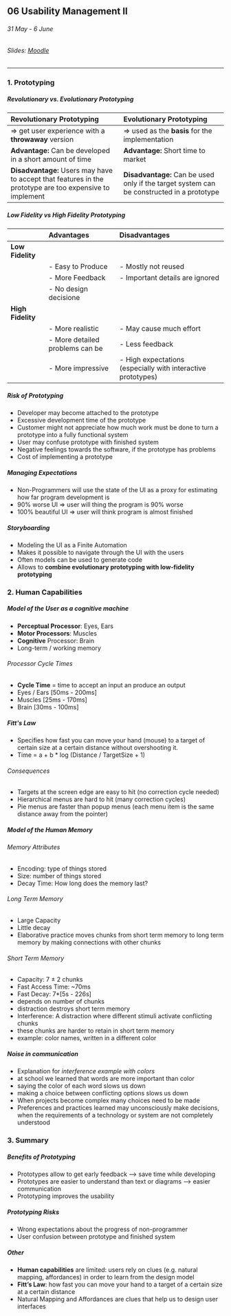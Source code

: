 ## 06 Usability Management II

###### 31 May - 6 June

###### Slides: [Moodle](https://www.moodle.tum.de/mod/resource/view.php?id=588466)

---

### 1. Prototyping

##### Revolutionary vs. Evolutionary Prototyping

| **Revolutionary Prototyping** | **Evolutionary Prototyping** |
| :--- | :--- |
| =&gt; get user experience with a **throwaway** version | =&gt; used as the **basis** for the implementation |
| **Advantage:** Can be developed in a short amount of time | **Advantage:** Short time to market |
| **Disadvantage:** Users may have to accept that features in the prototype are too expensive to implement | **Disadvantage:** Can be used only if the target system can be constructed in a prototype |

##### Low Fidelity vs High Fidelity Prototyping

| | **Advantages** | Disadvantages |
| :--- | :--- | :--- |
| **Low Fidelity** | | |
| | - Easy to Produce | - Mostly not reused |
| | - More Feedback | - Important details are ignored |
| | - No design decisione | |
| **High Fidelity** | | |
| | - More realistic | - May cause much effort |
| | - More detailed problems can be | - Less feedback |
| | - More impressive | - High expectations \(especially with interactive prototypes\) |

##### Risk of Prototyping

* Developer may become attached to the prototype
* Excessive development time of the prototype
* Customer might not appreciate how much work must be done to turn a prototype into a fully functional system
* User may confuse prototype with finished system
* Negative feelings towards the software, if the prototype has problems
* Cost of implementing a prototype

##### Managing Expectations

* Non-Programmers will use the state of the UI as a proxy for estimating how far program development is
* 90% worse UI =&gt; user will thing the program is 90% worse
* 100% beautiful UI =&gt; user will think program is almost finished

##### Storyboarding

* Modeling the UI as a Finite Automation
* Makes it possible to navigate through the UI with the users
* Often models can be used to generate code
* Allows to **combine evolutionary prototyping with low-fidelity prototyping**

### 2. Human Capabilities

##### Model of the User as a cognitive machine

* **Perceptual Processor**: Eyes, Ears
* **Motor Processors**: Muscles
* **Cognitive** Processor: Brain
* Long-term / working memory

###### Processor Cycle Times

* **Cycle Time** = time to accept an input an produce an output
* Eyes / Ears \[50ms - 200ms\]
* Muscles \[25ms - 170ms\]
* Brain \[30ms - 100ms\]

##### Fitt's Law

* Specifies how fast you can move your hand \(mouse\) to a target of certain size at a certain distance without overshooting it.
* Time = a + b \* log \(Distance / TargetSize + 1\)

###### Consequences

* Targets at the screen edge are easy to hit \(no correction cycle needed\)
* Hierarchical menus are hard to hit \(many correction cycles\)
* Pie menus are faster than popup menus \(each menu item is the same distance away from the pointer\)

##### Model of the Human Memory

###### Memory Attributes

* Encoding: type of things stored
* Size: number of things stored
* Decay Time: How long does the memory last?

###### Long Term Memory

* Large Capacity
* Little decay
* Elaborative practice moves chunks from short term memory to long term memory by making connections with other chunks

###### Short Term Memory

* Capacity: 7 ± 2 chunks
* Fast Access Time: ~70ms
* Fast Decay: 7\*\[5s - 226s\]
* depends on number of chunks
* distraction destroys short term memory
* Interference: A distraction where different stimuli activate conflicting chunks
* these chunks are harder to retain in short term memory
* example: color names, written in a different color

##### Noise in communication

* Explanation for _interference example with colors_
* at school we learned that words are more important than color
* saying the color of each word slows us down
* making a choice between conflicting options slows us down
* When projects become complex many choices need to be made
* Preferences and practices learned may unconsciously make decisions, when the requirements of a technology or system are not completely understood

### 3. Summary

##### Benefits of Prototyping

* Prototypes allow to get early feedback —> save time while developing
* Prototypes are easier to understand than text or diagrams —> easier communication
* Prototyping improves the usability

##### Prototyping Risks

* Wrong expectations about the progress of non-programmer
* User confusion between prototype and finished system

##### Other

* **Human capabilities** are limited: users rely on clues (e.g. natural mapping, affordances) in
order to learn from the design model
* **Fitt’s Law**: how fast you can move your hand to a target of a certain size at a certain distance
* Natural Mapping and Affordances are clues that help us to design user interfaces


